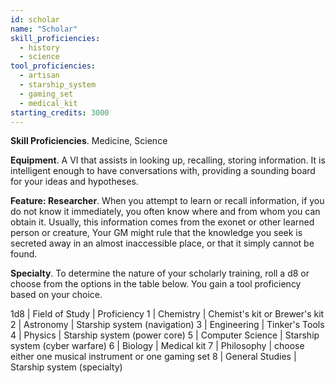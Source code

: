 ```yaml
---
id: scholar
name: "Scholar"
skill_proficiencies:
  - history
  - science
tool_proficiencies:
  - artisan
  - starship_system
  - gaming_set
  - medical_kit
starting_credits: 3000
---
```



__Skill Proficiencies__. Medicine, Science

__Equipment__. A VI that assists in looking up, recalling, storing information. It is intelligent enough to have conversations
with, providing a sounding board for your ideas and hypotheses.

__Feature: Researcher__. When you attempt to learn or recall information, if you do not know it immediately, you often
know where and from whom you can obtain it. Usually, this information comes from the exonet or other learned person or
creature, Your GM might rule that the knowledge you seek is secreted away in an almost inaccessible place, or that it
simply cannot be found.

__Specialty__. To determine the nature of your scholarly training, roll a d8 or choose from the options in the table below.
You gain a tool proficiency based on your choice.

1d8 | Field of Study | Proficiency
1 | Chemistry | Chemist's kit or Brewer's kit
2	| Astronomy | Starship system (navigation)
3	| Engineering | Tinker's Tools
4	| Physics | Starship system (power core)
5	| Computer Science | Starship system (cyber warfare)
6	| Biology | Medical kit
7	| Philosophy | choose either one musical instrument or one gaming set
8	| General Studies | Starship system (specialty)